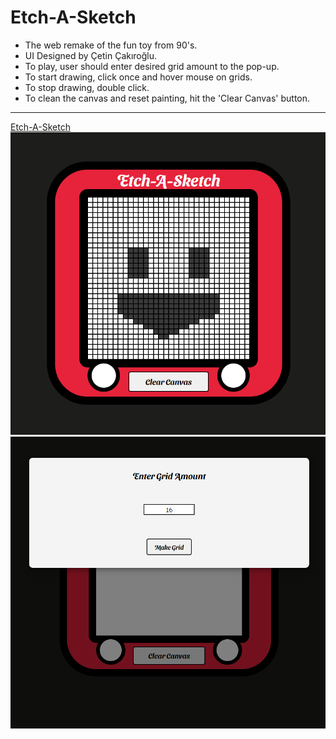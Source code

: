 # Etch-A-Sketch

- The web remake of the fun toy from 90's.
- UI Designed by Çetin Çakıroğlu.
- To play, user should enter desired grid amount to the pop-up.
- To start drawing, click once and hover mouse on grids.
- To stop drawing, double click.
- To clean the canvas and reset painting, hit the 'Clear Canvas' button.

---
[Etch-A-Sketch](https://etch-a-sketch-toygame.netlify.app/)
![Etch-A-Sketch UI](assets/images/Screenshot1.png)
![Etch-A-Sketch UI](assets/images/Screenshot2.png)


